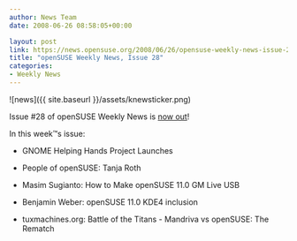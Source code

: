 ```yaml
---
author: News Team
date: 2008-06-26 08:58:05+00:00

layout: post
link: https://news.opensuse.org/2008/06/26/opensuse-weekly-news-issue-28/
title: "openSUSE Weekly News, Issue 28"
categories:
- Weekly News
---
```



![news]({{ site.baseurl }}/assets/knewsticker.png)

Issue #28 of openSUSE Weekly News is [now out](http://en.opensuse.org/OpenSUSE_Weekly_News/28)!

In this week™s issue:



	
  * GNOME Helping Hands Project Launches

	
  * People of openSUSE: Tanja Roth

	
  * Masim Sugianto: How to Make openSUSE 11.0 GM Live USB

	
  * Benjamin Weber: openSUSE 11.0 KDE4 inclusion

	
  * tuxmachines.org: Battle of the Titans - Mandriva vs openSUSE: The Rematch 


		
